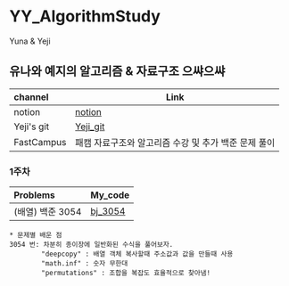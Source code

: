 # YY_AlgorithmStudy
Yuna &amp; Yeji
## 유나와 예지의 알고리즘 & 자료구조 으쌰으쌰

| channel     | Link |
| :--------- | --------- | 
| notion  |[notion](https://www.notion.so/Algorithm-study-9e8ebc1d8fcb442d85c4f23b9cbfa8df) |  
| Yeji's git | [Yeji_git](https://github.com/simba-pumba/YYAlgorithmStudy) |  
| FastCampus | 패캠 자료구조와 알고리즘 수강 및 추가 백준 문제 풀이 |  

### 1주차 
| Problems    | My_code  |  
| :--------- | --------- | 
| (배열) 백준 3054 | [bj_3054](배열/bj_17406_V2.py) |   


```
* 문제별 배운 점 
3054 번: 차분히 종이장에 일반화된 수식을 풀어보자. 
        "deepcopy" : 배열 객체 복사할때 주소값과 값을 만들때 사용 
        "math.inf" : 숫자 무한대 
        "permutations" : 조합을 복잡도 효율적으로 찾아냄!
```
<br>
